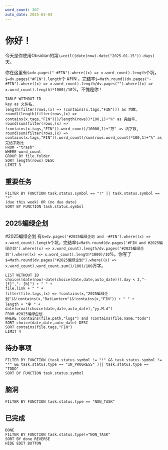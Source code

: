 ```yaml
---
word_count: 307
auto_date: 2025-03-04
---
```


# 你好！

今天是你使用Obsidian的第`\=ceil((date(now)-date("2025-01-15")).days)`天。

你在这里有`$=dv.pages("-#FIN").where((x) => x.word_count).length`个坑，`$=dv.pages("#FIN").length`个 #FIN ，完结率`$=Math.round((dv.pages("-#FIN").where((x) => x.word_count).length/dv.pages("").where((x) => x.word_count).length)*1000)/10`%，不愧是你！

```dataview
TABLE WITHOUT ID
key as 文件名,
length(filter(rows,(x) => !contains(x.tags,"FIN"))) as 坑数,
round((length(filter(rows,(x) => contains(x.tags,"FIN")))/length(rows))*100,1)+"%" as 完结率,
round(sum(filter(rows,(x) => !contains(x.tags,"FIN")).word_count)/10000,1)+"万" as 坑字数,
round(sum(filter(rows,(x) => contains(x.tags,"FIN")).word_count)/sum(rows.word_count)*100,1)+"%" as 完结字数比
FROM -"trash"
WHERE word_count
GROUP BY file.folder
SORT length(rows) DESC
LIMIT 3
```

## 重要任务

```tasks
FILTER BY FUNCTION task.status.symbol == "!" || task.status.symbol == "*"
(due this week) OR (no due date)
SORT BY FUNCTION task.status.symbol
```

## 2025蝙绿企划

#2025蝙绿企划 有`$=dv.pages('#2025蝙绿企划 and -#FIN').where((x) => x.word_count).length`个坑，完结率`$=Math.round(dv.pages('#FIN and #2025蝙绿企划').where((x) => x.word_count).length/dv.pages('#2025蝙绿企划').where((x) => x.word_count).length*1000)/10`%。你写了`$=Math.round(dv.pages("#2025蝙绿企划").where((x) => x.word_count).word_count.sum()/100)/100`万字。

```dataview
LIST WITHOUT ID
choice((date(now)-date(choice(date,date,auto_date))).day < 3,"- [f]","- [b]") + " " +
file.link + " " +
filter(file.tags,(x) => !contains(x,"2025蝙绿企划")&!contains(x,"BatLantern")&!contains(x,"FIN")) + " " +
length + "字 " +
dateformat(choice(date,date,auto_date),"yy.M.d")
FROM #2025蝙绿企划
WHERE !contains(file.path,"logs") and !contains(file.name,"todo")
SORT choice(date,date,auto_date) DESC
SORT contains(file.tags,"FIN")
LIMIT 4
```

## 待办事项

```tasks
FILTER BY FUNCTION (task.status.symbol != "!" && task.status.symbol != "*" && task.status.type == "IN_PROGRESS" )|| task.status.type == "TODO"
SORT BY FUNCTION task.status.symbol
```

## 脑洞

```tasks
FILTER BY FUNCTION task.status.type == "NON_TASK"
```

## 已完成

```tasks
DONE
FILTER BY FUNCTION task.status.type!="NON_TASK"
SORT BY done REVERSE
HIDE EDIT BUTTON
```

